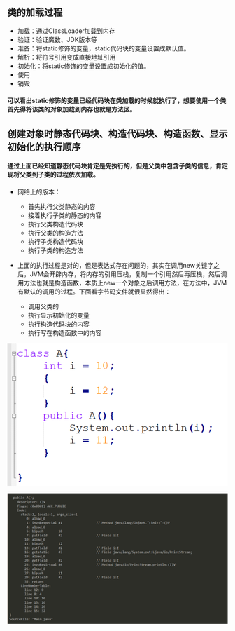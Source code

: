 ## 类的加载过程
- 加载：通过ClassLoader加载到内存
- 验证：验证魔数、JDK版本等
- 准备：将static修饰的变量，static代码块的变量设置成默认值。
- 解析：将符号引用变成直接地址引用
- 初始化：将static修饰的变量设置成初始化的值。
- 使用
- 销毁
#### 可以看出static修饰的变量已经代码块在类加载的时候就执行了，想要使用一个类首先得将该类的对象加载到内存也就是方法区。
## 创建对象时静态代码块、构造代码块、构造函数、显示初始化的执行顺序
#### 通过上面已经知道静态代码块肯定是先执行的，但是父类中包含子类的信息，肯定现将父类到子类的过程依次加载。
- 网络上的版本：
   
    - 首先执行父类静态的内容
    - 接着执行子类的静态的内容
    - 执行父类构造代码块
    - 执行父类的构造方法
    - 执行子类构造代码块
    - 执行子类的构造方法
- 上面的执行过程是对的，但是表达式存在问题的，其实在调用new关键字之后，JVM会开辟内存，将内存的引用压栈，复制一个引用然后再压栈，然后调用<init>方法也就是构造函数，本质上new一个对象之后调用<init>方法，在<init>方法中，JVM有默认的调用的过程。下面看字节码文件就很显然得出：
    - 调用父类的<init>
    - 执行显示初始化的变量
    - 执行构造代码块的内容
    - 执行写在构造函数中的内容

![](1.png)

![](2.png)
